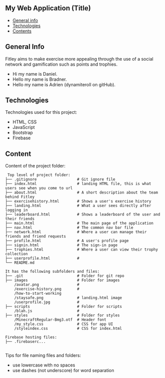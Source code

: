 ## My Web Application (Title)

* [General info](#general-info)
* [Technologies](#technologies)
* [Contents](#content)

## General Info
Fitley aims to make exercise more appealing through the use of a social network
and gamification such as points and trophies.

* Hi my name is Daniel.
* Hello my name is Bradner.
* Hello my name is Adrien (dynamiteroll on gitHub).

## Technologies
Technologies used for this project:
* HTML, CSS
* JavaScript
* Bootstrap
* Firebase

## Content
Content of the project folder:

```
 Top level of project folder: 
├── .gitignore                  # Git ignore file
├── index.html                  # landing HTML file, this is what users see when you come to url
├── about.html                  # A short description about the team behind Fitley
├── exercisehistory.html        # Shows a user's exercise history
├── landing.html                # What a user sees directly after logging in
├── leaderboard.html            # Shows a leaderboard of the user and their friends
├── main.html                   # The main page of the application
├── nav.html                    # The common nav bar file
├── network.html                # Where a user can manage their friends and friend requests
├── profile.html                # A user's profile page
├── signin.html                 # The sign-in page
├── trophies.html               # Where a user can view their trophy collection
├── userprofile.html            #
└── README.md

It has the following subfolders and files:
├── .git                        # Folder for git repo
├── images                      # Folder for images
    /avatar.png                 # 
    /exercise-history.png       #
    /how-to-start-working
    /staysafe.png               # landing.html image
    /userprofile.jpg            #
├── scripts                     # Folder for scripts
    /blah.js                    # 
├── styles                      # Folder for styles
    /MinecraftRegular-Bmg3.otf  # Header font
    /my_style.css               # CSS for app UI
    /styleindex.css             # CSS for index.html

Firebase hosting files: 
├── .firebaserc...


```

Tips for file naming files and folders:
* use lowercase with no spaces
* use dashes (not underscore) for word separation

